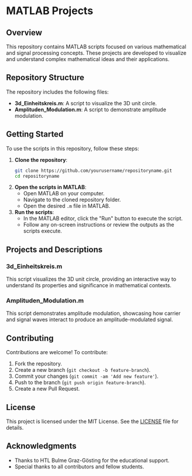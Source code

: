 # MATLAB Projects

## Overview

This repository contains MATLAB scripts focused on various mathematical and signal processing concepts. These projects are developed to visualize and understand complex mathematical ideas and their applications.

## Repository Structure

The repository includes the following files:

- **3d_Einheitskreis.m**: A script to visualize the 3D unit circle.
- **Amplituden_Modulation.m**: A script to demonstrate amplitude modulation.

## Getting Started

To use the scripts in this repository, follow these steps:

1. **Clone the repository**:
   ```bash
   git clone https://github.com/yourusername/repositoryname.git
   cd repositoryname
   ```
2. **Open the scripts in MATLAB**:
   - Open MATLAB on your computer.
   - Navigate to the cloned repository folder.
   - Open the desired `.m` file in MATLAB.
3. **Run the scripts**:
   - In the MATLAB editor, click the "Run" button to execute the script.
   - Follow any on-screen instructions or review the outputs as the scripts execute.

## Projects and Descriptions

### 3d_Einheitskreis.m
This script visualizes the 3D unit circle, providing an interactive way to understand its properties and significance in mathematical contexts.

### Amplituden_Modulation.m
This script demonstrates amplitude modulation, showcasing how carrier and signal waves interact to produce an amplitude-modulated signal.

## Contributing

Contributions are welcome! To contribute:

1. Fork the repository.
2. Create a new branch (`git checkout -b feature-branch`).
3. Commit your changes (`git commit -am 'Add new feature'`).
4. Push to the branch (`git push origin feature-branch`).
5. Create a new Pull Request.

## License

This project is licensed under the MIT License. See the [LICENSE](https://github.com/skramperger/Softwaretechnik/blob/main/LICENSE) file for details.

## Acknowledgments

- Thanks to HTL Bulme Graz-Gösting for the educational support.
- Special thanks to all contributors and fellow students.
